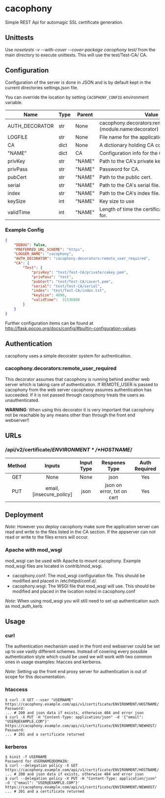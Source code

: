 # cacophony
Simple REST Api for automagic SSL certificate generation.


## Unittests
Use *nosetests -v --with-cover --cover-package cacophony test/* from the main directory to execute unittests. This will use the test/Test-CA/ CA.

## Configuration
Configuration of the server is done in JSON and is by default kept in the current directories settings.json file.

You can override the location by setting `CACOPHONY_CONFIG` environment variable.

| Name            | Type | Parent | Value                                                               |
|-----------------|------|--------|---------------------------------------------------------------------|
| AUTH\_DECORATOR | str  | None   | cacophony.decorators:remote\_user\_required (module.name:decorator) |
| LOGFILE         | str  | None   | File name for the application level log                             |
| CA              | dict | None   | A dictionary holding CA configuration data                          |
| "NAME"          | dict | CA     | Configuration info for the CA called "NAME"                         |
| privKey         | str  | "NAME" | Path to the CA's private key.                                       |
| privPass        | str  | "NAME" | Password for CA.                                                    |
| pubCert         | str  | "NAME" | Path to the public cert.                                            |
| serial          | str  | "NAME" | Path to the CA's serial file.                                       |
| index           | str  | "NAME" | Path to the CA's index file.                                        |
| keySize         | int  | "NAME" | Key size to use                                                     |
| validTime       | int  | "NAME" | Length of time the certificates will be valid for.                  |


### Example Config
```json
{
    "DEBUG": false,
    "PREFERRED_URL_SCHEME": "https",
    "LOGGER_NAME": "cacophony",
    "AUTH_DECORATOR": "cacophony.decorators:remote_user_required",
    "CA": {        
        "Test": { 
            "privKey": "test/Test-CA/private/cakey.pem",
            "privPass": "test",
            "pubCert": "test/Test-CA/cacert.pem",
            "serial": "test/Test-CA/serial",
            "index": "test/Test-CA/index.txt",
            "keySize": 4096,
            "validTime":  31536000
        }
    }
}
```

Further configuration items can be found at http://flask.pocoo.org/docs/config/#builtin-configuration-values

## Authentication
cacophony uses a simple decorater system for authentication.

### cacophony.decorators:remote\_user\_required
This decorator assumes that cacophony is running behind another web server which is taking care of authentication. If REMOTE\_USER is passed to cacophony from the web server cacophony assumes authentication has succeeded. If it is not passed through cacophony treats the users as unauthenticated.

**WARNING**: When using this decorator it is very important that cacophony not be reachable by any means other than through the front end webserver!!


## URLs
### /api/v2/certificate/*$ENVIRONMENT*/*$HOSTNAME*/
| Method | Inputs                    | Input Type | Respones Type              | Auth Required |
| :----: | :-----------------------: | :--------: | :------------------------: | :-----------: |
| GET    | None                      | None       | json                       | Yes           |
| PUT    | email,[insecure\_policy]  | json       | json on error, txt on cert | Yes           |


## Deployment

*Note*: However you deploy cacophony make sure the application server can read and write to the files listed in the CA section. If the appserver can not read or write to the files errors will occur.

### Apache with mod\_wsgi
mod_wsgi can be used with Apache to mount cacophony. Example mod_wsgi files are located in contrib/mod_wsgi.

* cacophony.conf: The mod_wsgi configuration file. This should be modified and placed in /etc/httpd/conf.d/.
* cacophony.wsgi: The WSGI file that mod_wsgi will use. This should be modified and placed in the location noted in cacophony.conf

*Note*: When using mod_wsgi you will still need to set up authentication such as mod_auth_kerb.

## Usage

### curl
The authentication mechanism used in the front end webserver could be set up to use vastly different schemes. Instead of covering every possible authentication style which could be used we will work with two common ones in usage examples: htacces and kerberos.

*Note*: Setting up the front end proxy server for authentication is out of scope for this documentation.

### htaccess
```
$ curl -X GET --user "USERNAME" https://cacophony.example.com/api/v1/certificate/ENVIRONMENT/HOSTNAME/
Password:
... # 200 and json data if exists, otherwise 404 and error json
$ curl -X PUT -H "Content-Type: application/json" -d '{"email": "USER@EXAMPLE.COM"}' https://cacophony.example.com/api/v1/certificate/ENVIRONMENT/NEWHOST/
Password:
... # 201 and a certificate returned
```

### kerberos
```
$ kinit -f USERNAME
Password for USERNAME@DOMAIN:
$ curl --delegation policy -X GET https://cacophony.example.com/api/v1/certificate/ENVIRONMENT/HOSTNAME/
... # 200 and json data if exists, otherwise 404 and error json
$ curl --delegation policy -X PUT -H "Content-Type: application/json" -d '{"email": "USER@EXAMPLE.COM"}' https://cacophony.example.com/api/v1/certificate/ENVIRONMENT/NEWHOST/
... # 201 and a certificate returned
```
